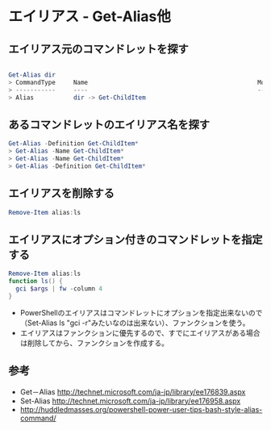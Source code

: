 ﻿# エイリアス - Get-Alias他

## エイリアス元のコマンドレットを探す

```powershell

Get-Alias dir                                    
> CommandType     Name                                               ModuleName  
> -----------     ----                                               ----------  
> Alias           dir -> Get-ChildItem                                           
```

## あるコマンドレットのエイリアス名を探す

```powershell
Get-Alias -Definition Get-ChildItem* 
> Get-Alias -Name Get-ChildItem*       
> Get-Alias -Name Get-ChildItem*       
> Get-Alias -Definition Get-ChildItem*
```

## エイリアスを削除する

```powershell
Remove-Item alias:ls
```

## エイリアスにオプション付きのコマンドレットを指定する

```powershell
Remove-Item alias:ls
function ls() {
  gci $args | fw -column 4
}
```

- PowerShellのエイリアスはコマンドレットにオプションを指定出来ないので（Set-Alias ls "gci -r"みたいなのは出来ない）、ファンクションを使う。
- エイリアスはファンクションに優先するので、すでにエイリアスがある場合は削除してから、ファンクションを作成する。


## 参考

- Get－Alias http://technet.microsoft.com/ja-jp/library/ee176839.aspx
- Set-Alias http://technet.microsoft.com/ja-jp/library/ee176958.aspx
- http://huddledmasses.org/powershell-power-user-tips-bash-style-alias-command/
